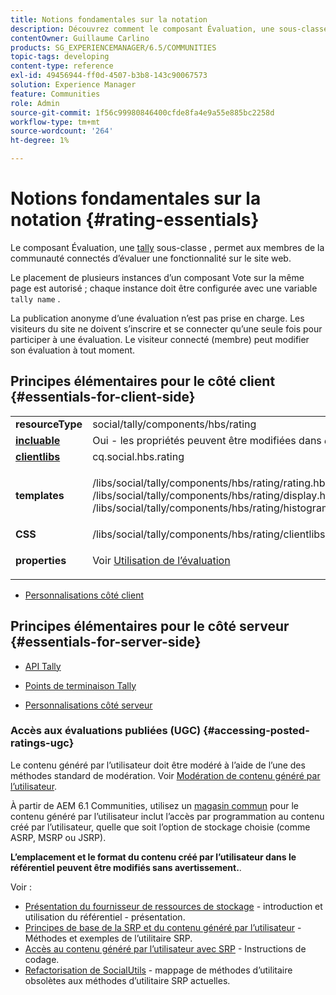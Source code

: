 ```yaml
---
title: Notions fondamentales sur la notation
description: Découvrez comment le composant Évaluation, une sous-classe Tally, permet aux membres de la communauté connectés d’évaluer une fonctionnalité sur le site web.
contentOwner: Guillaume Carlino
products: SG_EXPERIENCEMANAGER/6.5/COMMUNITIES
topic-tags: developing
content-type: reference
exl-id: 49456944-ff0d-4507-b3b8-143c90067573
solution: Experience Manager
feature: Communities
role: Admin
source-git-commit: 1f56c99980846400cfde8fa4e9a55e885bc2258d
workflow-type: tm+mt
source-wordcount: '264'
ht-degree: 1%

---
```


# Notions fondamentales sur la notation {#rating-essentials}

Le composant Évaluation, une [tally](tally.md) sous-classe , permet aux membres de la communauté connectés d’évaluer une fonctionnalité sur le site web.

Le placement de plusieurs instances d’un composant Vote sur la même page est autorisé ; chaque instance doit être configurée avec une variable `tally name` .

La publication anonyme d’une évaluation n’est pas prise en charge. Les visiteurs du site ne doivent s’inscrire et se connecter qu’une seule fois pour participer à une évaluation. Le visiteur connecté (membre) peut modifier son évaluation à tout moment.

## Principes élémentaires pour le côté client {#essentials-for-client-side}

<table>
 <tbody>
  <tr>
   <td> <strong>resourceType</strong></td>
   <td> social/tally/components/hbs/rating</td>
  </tr>
  <tr>
   <td> <a href="scf.md#add-or-include-a-communities-component"><strong>incluable</strong></a></td>
   <td>Oui - les propriétés peuvent être modifiées dans <i>design </i>mode</td>
  </tr>
  <tr>
   <td> <a href="client-customize.md#clientlibs-for-scf"><strong>clientlibs</strong></a></td>
   <td> cq.social.hbs.rating</td>
  </tr>
  <tr>
   <td> <strong>templates</strong></td>
   <td><p> /libs/social/tally/components/hbs/rating/rating.hbs<br /> /libs/social/tally/components/hbs/rating/display.hbs<br /> /libs/social/tally/components/hbs/rating/histogram.hbs</p> </td>
  </tr>
  <tr>
   <td><strong>CSS</strong></td>
   <td> /libs/social/tally/components/hbs/rating/clientlibs/ratingcomponent.css</td>
  </tr>
  <tr>
   <td><strong>properties</strong></td>
   <td><p>Voir <a href="rating.md">Utilisation de l’évaluation</a></p> </td>
  </tr>
 </tbody>
</table>

* [Personnalisations côté client](client-customize.md)

## Principes élémentaires pour le côté serveur {#essentials-for-server-side}

* [API Tally](https://developer.adobe.com/experience-manager/reference-materials/6-5/javadoc/com/adobe/cq/social/tally/client/api/package-summary.html)

* [Points de terminaison Tally](https://developer.adobe.com/experience-manager/reference-materials/6-5/javadoc/com/adobe/cq/social/tally/client/endpoints/package-summary.html)

* [Personnalisations côté serveur](server-customize.md)

### Accès aux évaluations publiées (UGC) {#accessing-posted-ratings-ugc}

Le contenu généré par l’utilisateur doit être modéré à l’aide de l’une des méthodes standard de modération.
Voir [Modération de contenu généré par l’utilisateur](moderate-ugc.md).

À partir de AEM 6.1 Communities, utilisez un [magasin commun](working-with-srp.md) pour le contenu généré par l’utilisateur inclut l’accès par programmation au contenu créé par l’utilisateur, quelle que soit l’option de stockage choisie (comme ASRP, MSRP ou JSRP).

**L’emplacement et le format du contenu créé par l’utilisateur dans le référentiel peuvent être modifiés sans avertissement.**.

Voir :

* [Présentation du fournisseur de ressources de stockage](srp.md) - introduction et utilisation du référentiel - présentation.
* [Principes de base de la SRP et du contenu généré par l’utilisateur](srp-and-ugc.md) - Méthodes et exemples de l’utilitaire SRP.
* [Accès au contenu généré par l’utilisateur avec SRP](accessing-ugc-with-srp.md) - Instructions de codage.
* [Refactorisation de SocialUtils](socialutils.md) - mappage de méthodes d’utilitaire obsolètes aux méthodes d’utilitaire SRP actuelles.
